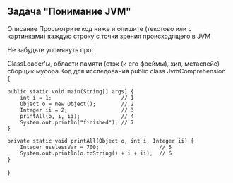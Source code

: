 ## Задача "Понимание JVM"
Описание
Просмотрите код ниже и опишите (текстово или с картинками) каждую строку с точки зрения происходящего в JVM

Не забудьте упомянуть про:

ClassLoader'ы,
области памяти (стэк (и его фреймы), хип, метаспейс)
сборщик мусора
Код для исследования
public class JvmComprehension {

    public static void main(String[] args) {
        int i = 1;                      // 1
        Object o = new Object();        // 2
        Integer ii = 2;                 // 3
        printAll(o, i, ii);             // 4
        System.out.println("finished"); // 7
    }

    private static void printAll(Object o, int i, Integer ii) {
        Integer uselessVar = 700;                   // 5
        System.out.println(o.toString() + i + ii);  // 6
    }
}